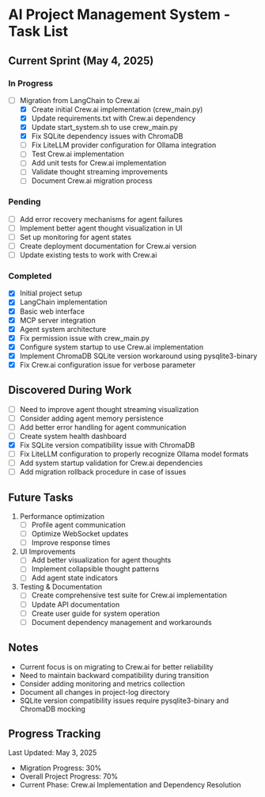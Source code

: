 # AI Project Management System - Task List

## Current Sprint (May 4, 2025)

### In Progress
- [ ] Migration from LangChain to Crew.ai
  - [x] Create initial Crew.ai implementation (crew_main.py)
  - [x] Update requirements.txt with Crew.ai dependency
  - [x] Update start_system.sh to use crew_main.py
  - [x] Fix SQLite dependency issues with ChromaDB
  - [ ] Fix LiteLLM provider configuration for Ollama integration
  - [ ] Test Crew.ai implementation
  - [ ] Add unit tests for Crew.ai implementation
  - [ ] Validate thought streaming improvements
  - [ ] Document Crew.ai migration process

### Pending
- [ ] Add error recovery mechanisms for agent failures
- [ ] Implement better agent thought visualization in UI
- [ ] Set up monitoring for agent states
- [ ] Create deployment documentation for Crew.ai version
- [ ] Update existing tests to work with Crew.ai

### Completed
- [x] Initial project setup
- [x] LangChain implementation
- [x] Basic web interface
- [x] MCP server integration
- [x] Agent system architecture
- [x] Fix permission issue with crew_main.py
- [x] Configure system startup to use Crew.ai implementation
- [x] Implement ChromaDB SQLite version workaround using pysqlite3-binary
- [x] Fix Crew.ai configuration issue for verbose parameter

## Discovered During Work
- [ ] Need to improve agent thought streaming visualization
- [ ] Consider adding agent memory persistence
- [ ] Add better error handling for agent communication
- [ ] Create system health dashboard
- [x] Fix SQLite version compatibility issue with ChromaDB
- [ ] Fix LiteLLM configuration to properly recognize Ollama model formats
- [ ] Add system startup validation for Crew.ai dependencies
- [ ] Add migration rollback procedure in case of issues

## Future Tasks
1. Performance optimization
   - [ ] Profile agent communication
   - [ ] Optimize WebSocket updates
   - [ ] Improve response times

2. UI Improvements
   - [ ] Add better visualization for agent thoughts
   - [ ] Implement collapsible thought patterns
   - [ ] Add agent state indicators

3. Testing & Documentation
   - [ ] Create comprehensive test suite for Crew.ai implementation
   - [ ] Update API documentation
   - [ ] Create user guide for system operation
   - [ ] Document dependency management and workarounds

## Notes
- Current focus is on migrating to Crew.ai for better reliability
- Need to maintain backward compatibility during transition
- Consider adding monitoring and metrics collection
- Document all changes in project-log directory
- SQLite version compatibility issues require pysqlite3-binary and ChromaDB mocking

## Progress Tracking
Last Updated: May 3, 2025
- Migration Progress: 30%
- Overall Project Progress: 70%
- Current Phase: Crew.ai Implementation and Dependency Resolution